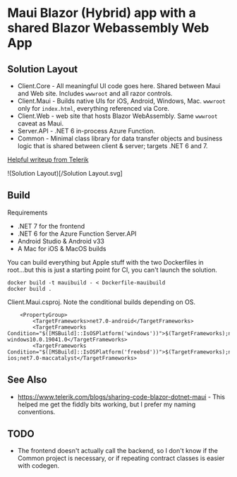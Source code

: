 # Maui Blazor (Hybrid) app with a shared Blazor Webassembly Web App

## Solution Layout

* Client.Core - All meaningful UI code goes here. Shared between Maui and Web site. Includes `wwwroot` and all razor controls. 
* Client.Maui - Builds native UIs for iOS, Android, Windows, Mac. `wwwroot` only for `index.html`, everything referenced via Core. 
* Client.Web - web site that hosts Blazor WebAssembly. Same `wwwroot` caveat as Maui.
* Server.API - .NET 6 in-process Azure Function.  
* Common - Minimal class library for data transfer objects and business logic that is shared between client & server; targets .NET 6 and 7. 

[Helpful writeup from Telerik](https://www.telerik.com/blogs/sharing-code-blazor-dotnet-maui)

!(Solution Layout)[/Solution Layout.svg]

## Build

Requirements
* .NET 7 for the frontend 
* .NET 6 for the Azure Function Server.API
* Android Studio & Android v33
* A Mac for iOS & MacOS builds

You can build everything but Apple stuff with the two Dockerfiles in root...but this is just a starting point for CI, you can't launch the solution. 

```
docker build -t mauibuild - < Dockerfile-mauibuild
docker build .
```

Client.Maui.csproj. Note the conditional builds depending on OS.
```
    <PropertyGroup>
        <TargetFrameworks>net7.0-android</TargetFrameworks>
        <TargetFrameworks Condition="$([MSBuild]::IsOSPlatform('windows'))">$(TargetFrameworks);net7.0-windows10.0.19041.0</TargetFrameworks>
        <TargetFrameworks Condition="$([MSBuild]::IsOSPlatform('freebsd'))">$(TargetFrameworks);net7.0-ios;net7.0-maccatalyst</TargetFrameworks>
```

## See Also

* https://www.telerik.com/blogs/sharing-code-blazor-dotnet-maui - This helped me get the fiddly bits working, but I prefer my naming conventions. 

## TODO

* The frontend doesn't actually call the backend, so I don't know if the Common project is necessary, or if repeating contract classes is easier with codegen. 